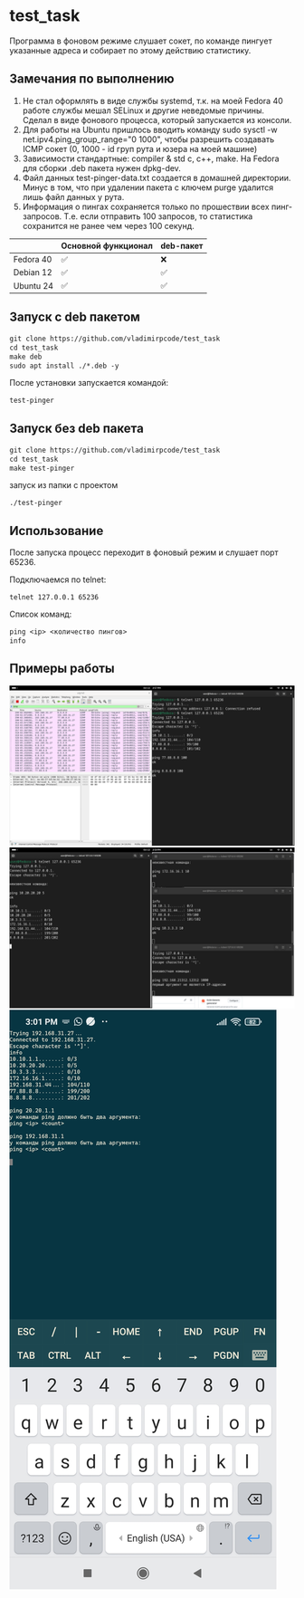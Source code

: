# test_task
Программа в фоновом режиме слушает сокет, по команде пингует указанные адреса и собирает по этому действию статистику.

## Замечания по выполнению

1. Не стал оформлять в виде службы systemd, т.к. на моей Fedora 40 работе службы мешал SELinux и другие неведомые причины. Сделал в виде фонового процесса, который запускается из консоли.
2. Для работы на Ubuntu пришлось вводить команду sudo sysctl -w net.ipv4.ping_group_range="0 1000", чтобы разрешить создавать ICMP сокет (0, 1000 - id груп рута и юзера на моей машине)
3. Зависимости стандартные: compiler & std c, c++, make. На Fedora для сборки .deb пакета нужен dpkg-dev.
4. Файл данных test-pinger-data.txt создается в домашней директории. Минус в том, что при удалении пакета с ключем purge удалится лишь файл данных у рута.
5. Информация о пингах сохраняется только по прошествии всех пинг-запросов. Т.е. если отправить 100 запросов, то статистика сохранится не ранее чем через 100 секунд.

| | Основной функционал | deb-пакет |
|-|---------------------|-----------|
|Fedora 40| ✅ | ❌ |
|Debian 12| ✅ | ✅ |
|Ubuntu 24| ✅ | ✅ |

## Запуск с deb пакетом

```
git clone https://github.com/vladimirpcode/test_task
cd test_task
make deb
sudo apt install ./*.deb -y
```
После установки запускается командой:
```
test-pinger
```
## Запуск без deb пакета
```
git clone https://github.com/vladimirpcode/test_task
cd test_task
make test-pinger
```
запуск из папки с проектом
```
./test-pinger
```
## Использование
После запуска процесс переходит в фоновый режим и слушает порт 65236.

Подключаемся по telnet:
```
telnet 127.0.0.1 65236
```
Список команд:
```
ping <ip> <количество пингов>
info
```

## Примеры работы
![](./raw/1.png)
![](./raw/2.png)
![](./raw/3.jpg)